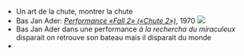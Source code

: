 - Un art de la chute, montrer la chute
- Bas Jan Ader: [*Performance «Fall 2» («Chute 2»)*](https://culturieuse.blog/2021/09/11/bas-jan-ader-1942-1975-%C2%A7-chute/), 1970 ![](https://culturieuse.blog/wp-content/uploads/2021/09/file7h8yzxkzs2r1k3twol6s.jpg?w=768)
- Bas Jan Ader dans une performance *à la rechercha du miraculeux* disparait on retrouve son bateau mais il disparait du monde
-